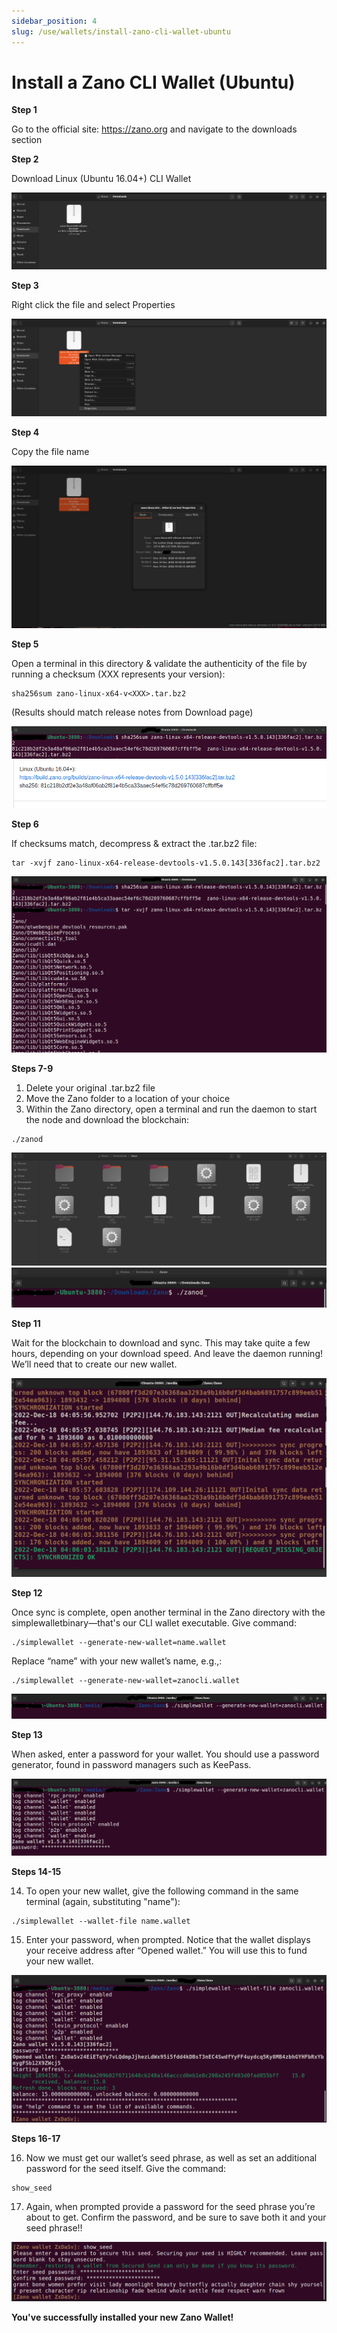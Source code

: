 ```yaml
---
sidebar_position: 4
slug: /use/wallets/install-zano-cli-wallet-ubuntu
---
```


# Install a Zano CLI Wallet (Ubuntu)

**Step 1**

Go to the official site: https://zano.org and navigate to the downloads section

**Step 2**

Download Linux (Ubuntu 16.04+) CLI Wallet

![alt install-zano-cli-wallet-step-3](/img/use/install-zano-cli-wallet-ubuntu/install-zano-cli-wallet-step-3.png "install-zano-cli-wallet-step-3")

**Step 3**

Right click the file and select Properties

![alt install-zano-cli-wallet-step-4](/img/use/install-zano-cli-wallet-ubuntu/install-zano-cli-wallet-step-4.png "install-zano-cli-wallet-step-4")

**Step 4**

Copy the file name

![alt install-zano-cli-wallet-step-5](/img/use/install-zano-cli-wallet-ubuntu/install-zano-cli-wallet-step-5.png "install-zano-cli-wallet-step-5")

**Step 5**

Open a terminal in this directory & validate the authenticity of the file by running a checksum (XXX represents your version):

```
sha256sum zano-linux-x64-v<XXX>.tar.bz2
```

(Results should match release notes from Download page)

![alt install-zano-cli-wallet-step-6-1](/img/use/install-zano-cli-wallet-ubuntu/install-zano-cli-wallet-step-6-1.png "install-zano-cli-wallet-step-6-1")
![alt install-zano-cli-wallet-step-6-2](/img/use/install-zano-cli-wallet-ubuntu/install-zano-cli-wallet-step-6-2.png "install-zano-cli-wallet-step-6-2")

**Step 6**

If checksums match, decompress & extract the .tar.bz2 file:

```
tar -xvjf zano-linux-x64-release-devtools-v1.5.0.143[336fac2].tar.bz2
```

![alt install-zano-cli-wallet-step-7](/img/use/install-zano-cli-wallet-ubuntu/install-zano-cli-wallet-step-7.png "install-zano-cli-wallet-step-7")

**Steps 7-9**

1. Delete your original .tar.bz2 file
2. Move the Zano folder to a location of your choice
3. Within the Zano directory, open a terminal and run the daemon to start the node and download the blockchain:

```
./zanod
```

![alt install-zano-cli-wallet-step-8-10-1](/img/use/install-zano-cli-wallet-ubuntu/install-zano-cli-wallet-step-8-10-1.png "install-zano-cli-wallet-step-8-10-1")
![alt install-zano-cli-wallet-step-8-10-2](/img/use/install-zano-cli-wallet-ubuntu/install-zano-cli-wallet-step-8-10-2.png "install-zano-cli-wallet-step-8-10-2")

**Step 11**

Wait for the blockchain to download and sync. This may take quite a few hours, depending on your download speed. And leave the daemon running! We’ll need that to create our new wallet.

![alt install-zano-cli-wallet-step-11](/img/use/install-zano-cli-wallet-ubuntu/install-zano-cli-wallet-step-11.png "install-zano-cli-wallet-step-11")

**Step 12**

Once sync is complete, open another terminal in the Zano directory with the simplewalletbinary—that's our CLI wallet executable. Give command:

```
./simplewallet --generate-new-wallet=name.wallet
```

Replace “name” with your new wallet’s name, e.g.,:

```
./simplewallet --generate-new-wallet=zanocli.wallet
```

![alt install-zano-cli-wallet-step-12](/img/use/install-zano-cli-wallet-ubuntu/install-zano-cli-wallet-step-12.png "install-zano-cli-wallet-step-12")

**Step 13**

When asked, enter a password for your wallet. You should use a password generator, found in password managers such as KeePass.

![alt install-zano-cli-wallet-step-13](/img/use/install-zano-cli-wallet-ubuntu/install-zano-cli-wallet-step-13.png "install-zano-cli-wallet-step-13")

**Steps 14-15**

14. To open your new wallet, give the following command in the same terminal (again, substituting "name"):

```
./simplewallet --wallet-file name.wallet
```

15. Enter your password, when prompted. Notice that the wallet displays your receive address after “Opened wallet.” You will use this to fund your new wallet.

![alt install-zano-cli-wallet-step-15](/img/use/install-zano-cli-wallet-ubuntu/install-zano-cli-wallet-step-15.png "install-zano-cli-wallet-step-15")

**Steps 16-17**

16. Now we must get our wallet’s seed phrase, as well as set an additional password for the seed itself. Give the command:

```
show_seed
```

17. Again, when prompted provide a password for the seed phrase you’re about to get. Confirm the password, and be sure to save both it and your seed phrase!!

![alt install-zano-cli-wallet-step-17](/img/use/install-zano-cli-wallet-ubuntu/install-zano-cli-wallet-step-17.png "install-zano-cli-wallet-step-17")

**You've successfully installed your new Zano Wallet!**
